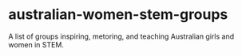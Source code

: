 # australian-women-stem-groups
A list of groups inspiring, metoring, and teaching Australian girls and women in STEM.
